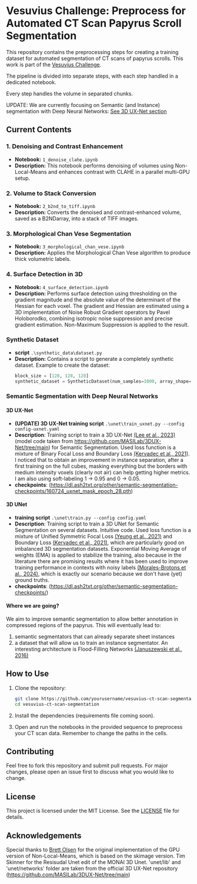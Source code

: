 # Vesuvius Challenge: Preprocess for Automated CT Scan Papyrus Scroll Segmentation

This repository contains the preprocessing steps for creating a training dataset for automated segmentation of CT scans of papyrus scrolls. This work is part of the [Vesuvius Challenge](https://scrollprize.org/).

The pipeline is divided into separate steps, with each step handled in a dedicated notebook.

Every step handles the volume in separated chunks.

UPDATE: We are currently focusing on Semantic (and Instance) segmentation with Deep Neural Networks: [See 3D UX-Net section](#semantic-segmentation-with-deep-neural-networks)


## Current Contents

### 1. Denoising and Contrast Enhancement
- **Notebook:** `1_denoise_clahe.ipynb`
- **Description:** This notebook performs denoising of volumes using Non-Local-Means and enhances contrast with CLAHE in a parallel multi-GPU setup.

### 2. Volume to Stack Conversion
- **Notebook:** `2_b2nd_to_tiff.ipynb`
- **Description:** Converts the denoised and contrast-enhanced volume, saved as a B2NDarray, into a stack of TIFF images.

### 3. Morphological Chan Vese Segmentation
- **Notebook:** `3_morphological_chan_vese.ipynb`
- **Description:** Applies the Morphological Chan Vese algorithm to produce thick volumetric labels.

### 4. Surface Detection in 3D
- **Notebook:** `4_surface_detection.ipynb`
- **Description:** Performs surface detection using thresholding on the gradient magnitude and the absolute value of the determinant of the Hessian for each voxel. The gradient and Hessian are estimated using a 3D implementation of Noise Robust Gradient operators by Pavel Holoborodko, combining isotropic noise suppression and precise gradient estimation. Non-Maximum Suppression is applied to the result.


### Synthetic Dataset
- **script** `.\synthetic_data\dataset.py`
- **Description:**  Contains a script to generate a completely synthetic dataset.
    Example to create the dataset:
    ```python
    block_size = [128, 128, 128]
    synthetic_dataset = SyntheticDataset(num_samples=1000, array_shape=tuple(block_size), transform=get_transforms(tuple(block_size)))
    ```

### Semantic Segmentation with Deep Neural Networks
#### 3D UX-Net
- **(UPDATE) 3D UX-Net training script** `.\unet\train_uxnet.py --config config-uxnet.yaml`
- **Description**: Training script to train a 3D UX-Net [(Lee et al., 2023)](https://arxiv.org/abs/2209.15076) (model code taken from https://github.com/MASILab/3DUX-Net/tree/main) for Semantic Segmentation. Used loss function is a mixture of Binary Focal Loss and Boundary Loss [(Kervadec et al., 2021)](https://arxiv.org/abs/1812.07032). I noticed that to obtain an improvement in instance separation, after a first training on the full cubes, masking everything but the borders with medium intensity voxels (clearly not air) can help getting higher metrics. I am also using soft-labeling 1 -> 0.95 and 0 -> 0.05.
- **checkpoints**: (https://dl.ash2txt.org/other/semantic-segmentation-checkpoints/160724_uxnet_mask_epoch_28.pth)

#### 3D UNet
- **training script** `.\unet\train.py --config config.yaml`
- **Description**: Training script to train a 3D UNet for Semantic Segmentation on several datasets. Intuitive code. Used loss function is a mixture of Unified Symmetric Focal Loss [(Yeung et al., 2021)](https://www.ncbi.nlm.nih.gov/pmc/articles/PMC8785124/) and Boundary Loss [(Kervadec et al., 2021)](https://arxiv.org/abs/1812.07032), which are particularly good on imbalanced 3D segmentation datasets. Exponential Moving Average of weights (EMA) is applied to stabilize the training, also because in the literature there are promising results where it has been used to improve training performance in contexts with noisy labels [(Morales-Brotons et al., 2024)](https://openreview.net/forum?id=2M9CUnYnBA), which is exactly our scenario because we don't have (yet) ground truths.
- **checkpoints**: (https://dl.ash2txt.org/other/semantic-segmentation-checkpoints/)

#### Where we are going?
We aim to improve semantic segmentation to allow better annotation in compressed regions of the papyrus. This will eventually lead to:
1) semantic segmentators that can already separate sheet instances
2) a dataset that will allow us to train an instance segmentator. An interesting architecture is Flood-Filling Networks [(Januszewski et al., 2016)](https://arxiv.org/abs/1611.00421)

## How to Use

1. Clone the repository:
    ```bash
    git clone https://github.com/yourusername/vesuvius-ct-scan-segmentation.git
    cd vesuvius-ct-scan-segmentation
    ```

2. Install the dependencies (requirements file coming soon).

3. Open and run the notebooks in the provided sequence to preprocess your CT scan data. Remember to change the paths in the cells.

## Contributing

Feel free to fork this repository and submit pull requests. For major changes, please open an issue first to discuss what you would like to change.

## License

This project is licensed under the MIT License. See the [LICENSE](LICENSE) file for details.

## Acknowledgements

Special thanks to [Brett Olsen](https://github.com/caethan) for the original implementation of the GPU version of Non-Local-Means, which is based on the skimage version. Tim Skinner for the Resisudal Unet edit of the MONAI 3D Unet. 'unet/lib' and 'unet/networks' folder are taken from the official 3D UX-Net repository (https://github.com/MASILab/3DUX-Net/tree/main)
